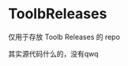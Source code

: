 # ToolbReleases

[download-image]: https://img.shields.io/badge/-download-fb7299.svg
[download-url]: https://github.com/imgradeone/ToolbReleases/releases

仅用于存放 Toolb Releases 的 repo

其实源代码什么的，没有qwq
